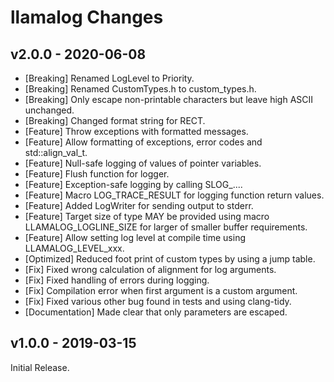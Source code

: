 # llamalog Changes

## v2.0.0 - 2020-06-08
- [Breaking] Renamed LogLevel to Priority.
- [Breaking] Renamed CustomTypes.h to custom_types.h.
- [Breaking] Only escape non-printable characters but leave high ASCII unchanged.
- [Breaking] Changed format string for RECT.
- [Feature] Throw exceptions with formatted messages.
- [Feature] Allow formatting of exceptions, error codes and std::align_val_t.
- [Feature] Null-safe logging of values of pointer variables.
- [Feature] Flush function for logger.
- [Feature] Exception-safe logging by calling SLOG_....
- [Feature] Macro LOG_TRACE_RESULT for logging function return values.
- [Feature] Added LogWriter for sending output to stderr.
- [Feature] Target size of type MAY be provided using macro LLAMALOG_LOGLINE_SIZE for larger of smaller buffer requirements.
- [Feature] Allow setting log level at compile time using LLAMALOG_LEVEL_xxx.
- [Optimized] Reduced foot print of custom types by using a jump table.
- [Fix] Fixed wrong calculation of alignment for log arguments.
- [Fix] Fixed handling of errors during logging.
- [Fix] Compilation error when first argument is a custom argument.
- [Fix] Fixed various other bug found in tests and using clang-tidy.
- [Documentation] Made clear that only parameters are escaped.

## v1.0.0 - 2019-03-15
Initial Release.